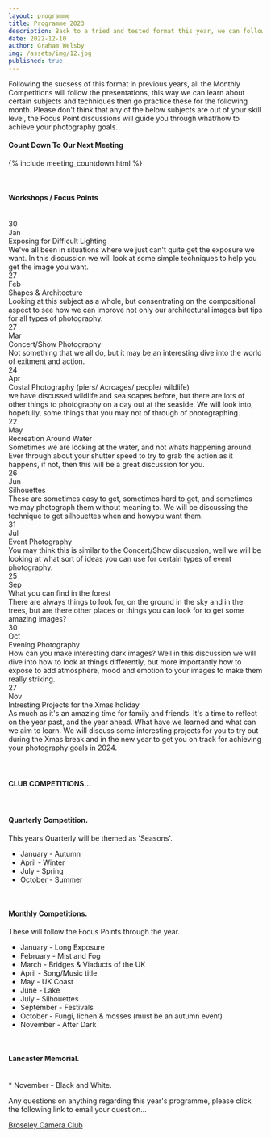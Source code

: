 ```yaml
---
layout: programme
title: Programme 2023
description: Back to a tried and tested format this year, we can following all presentations subjects with the following months competition. 
date: 2022-12-10
author: Graham Welsby
img: /assets/img/12.jpg
published: true
---
```


Following the sucsess of this format in previous years, all the Monthly Competitions will follow the presentations, this way we can learn about certain subjects and techniques then go practice these for the following month. Please don't think that any of the below subjects are out of your skill level, the Focus Point discussions will guide you through what/how to achieve your photography goals.


#### __Count Down To Our Next Meeting__


{% include meeting_countdown.html %}

 
<br>

#### __Workshops / Focus Points__

<br>

<div class="parent-prog">
	<div class="div1">
		<div class="prog-Date">30</div>
		<div class="prog-SubDate">Jan</div>
	</div>
	<div class="div2">
		<div class="prog-Title">Exposing for Difficult Lighting</div>
		<div class="prog-Description">We've all been in situations where we just can't quite get the exposure we want. In this discussion we will look at some simple techniques to help you get the image you want.</div>
	</div>
</div>



<div class="parent-prog">
	<div class="div1">
		<div class="prog-Date">27</div>
		<div class="prog-SubDate">Feb</div>
	</div>
	<div class="div2">
		<div class="prog-Title">Shapes & Architecture</div>
		<div class="prog-Description">Looking at this subject as a whole, but consentrating on the compositional aspect to see how we can improve not only our architectural images but tips for all types of photography.</div>
	</div>
</div>



<div class="parent-prog">
	<div class="div1">
		<div class="prog-Date">27</div>
		<div class="prog-SubDate">Mar</div>
	</div>
	<div class="div2">
		<div class="prog-Title">Concert/Show Photography</div>
		<div class="prog-Description">Not something that we all do, but it may be an interesting dive into the world of exitment and action.</div>
	</div>
</div>



<div class="parent-prog">
	<div class="div1">
		<div class="prog-Date">24</div>
		<div class="prog-SubDate">Apr</div>
	</div>
	<div class="div2">
		<div class="prog-Title">Costal Photography (piers/ Acrcages/ people/ wildlife)</div>
		<div class="prog-Description">we have discussed wildlife and sea scapes before, but there are lots of other things to photography on a day out at the seaside. We will look into, hopefully, some things that you may not of through of photographing.</div>
	</div>
</div>



<div class="parent-prog">
	<div class="div1">
		<div class="prog-Date">22</div>
		<div class="prog-SubDate">May</div>
	</div>
	<div class="div2">
		<div class="prog-Title">Recreation Around Water</div>
		<div class="prog-Description">Sometimes we are looking at the water, and not whats happening around. Ever through about your shutter speed to try to grab the action as it happens, if not, then this will be a great discussion for you.</div>
	</div>
</div>



<div class="parent-prog">
	<div class="div1">
		<div class="prog-Date">26</div>
		<div class="prog-SubDate">Jun</div>
	</div>
	<div class="div2">
		<div class="prog-Title">Silhouettes</div>
		<div class="prog-Description">These are sometimes easy to get, sometimes hard to get, and sometimes we may photograph them without meaning to. We will be discussing the technique to get silhouettes when and howyou want them.</div>
	</div>
</div>


<div class="parent-prog">
	<div class="div1">
		<div class="prog-Date">31</div>
		<div class="prog-SubDate">Jul</div>
	</div>
	<div class="div2">
		<div class="prog-Title">Event Photography</div>
		<div class="prog-Description">You may think this is similar to the Concert/Show discussion, well we will be looking at what sort of ideas you can use for certain types of event photography.</div>
	</div>

</div>


<!-- <div class="parent-prog">
	<div class="div1">	
		
		<span class="newBadge">NEW</span>

		<div class="prog-Date">24</div>
		<div class="prog-SubDate">Aug</div>
	</div>
	<div class="div2">
		<div class="prog-Title">Software Demo</div>
		<div class="prog-Description">This is the first August Meeting and an amendment to the years programme, we will be discussing 'GIMP' as a software alternative to Photoshop.</div>
	</div>
</div> -->



<div class="parent-prog">
	<div class="div1">
		<div class="prog-Date">25</div>
		<div class="prog-SubDate">Sep</div>
	</div>
	<div class="div2">
		<div class="prog-Title">What you can find in the forest</div>
		<div class="prog-Description">There are always things to look for, on the ground in the sky and in the trees, but are there other places or things you can look for to get some amazing images?</div>
	</div>
</div>



<div class="parent-prog">
	<div class="div1">
		<div class="prog-Date">30</div>
		<div class="prog-SubDate">Oct</div>
	</div>
	<div class="div2">
		<div class="prog-Title">Evening Photography</div>
		<div class="prog-Description">How can you make interesting dark images? Well in this discussion we will dive into how to look at things differently, but more importantly how to expose to add atmosphere, mood and emotion to your images to make them really striking.</div>
	</div>
</div>



<div class="parent-prog">
	<div class="div1">
		<div class="prog-Date">27</div>
		<div class="prog-SubDate">Nov</div>
	</div>
	<div class="div2">
		<div class="prog-Title">Intresting Projects for the Xmas holiday</div>
		<div class="prog-Description">As much as it's an amazing time for family and friends. It's a time to reflect on the year past, and the year ahead. What have we learned and what can we aim to learn. We will discuss some interesting projects for you to try out during the Xmas break and in the new year to get you on track for achieving your photography goals in 2024.</div>
	</div>
</div>

<br>
<br>

#### CLUB COMPETITIONS...

<br>

#### Quarterly Competition.

<p class="prog-SubDesc">This years Quarterly will be themed as 'Seasons'.</p> 
<!-- <p class="prog-SubDesc">(Crop to be no larger than A4)</p> -->

* January - Autumn
* April - Winter
* July - Spring
* October - Summer

<br>

#### Monthly Competitions.
<p class="prog-SubDesc">These will follow the Focus Points through the year.</p>

* January - Long Exposure
* February - Mist and Fog
* March - Bridges & Viaducts of the UK
* April - Song/Music title
* May - UK Coast
* June - Lake
* July - Silhouettes
* September - Festivals
* October - Fungi, lichen & mosses (must be an autumn event)
* November - After Dark

<br>

#### Lancaster Memorial.
<br>
* November - Black and White.


<br>

Any questions on anything regarding this year's programme, please click the following link to email your question...

<a href="mailto:BroseleyPhotography@gmail.com">Broseley Camera Club</a>


